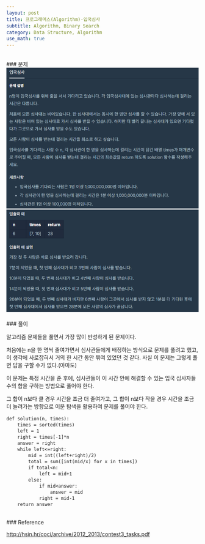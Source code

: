 ```yaml
---
layout: post
title: 프로그래머스(Algorithm)-입국심사
subtitle: Algorithm, Binary Search
category: Data Structure, Algorithm
use_math: true
---
```


<br>
### 문제

<center><img src = '/post_img/200405/image2.png' width="600"/></center>
<center><img src = '/post_img/200405/image3.png' width="600"/></center>


<br>
### 풀이

알고리즘 문제들을 풀면서 가장 많이 반성하게 된 문제이다.

처음에는 n을 한 명씩 줄여가면서 심사관들에게 배정하는 방식으로 문제를 풀려고 했고, 이 생각에 사로잡혀서 거의 한 시간 동안 묶여 있었던 것 같다. 사실 이 문제는 그렇게 풀면 답을 구할 수가 없다.(아마도)

이 문제는 특정 시간을 준 후에, 심사관들이 이 시간 안에 해결할 수 있는 입국 심사자들 수의 합을 구하는 방법으로 풀어야 한다.

그 합이 n보다 클 경우 시간을 조금 더 줄여가고, 그 합이 n보다 작을 경우 시간을 조금 더 늘려가는 방향으로 이분 탐색을 활용하여 문제를 풀어야 한다.

```
def solution(n, times):
    times = sorted(times)
    left = 1
    right = times[-1]*n
    answer = right
    while left<=right:
        mid = int((left+right)/2)
        total = sum([int(mid/x) for x in times])
        if total<n:
            left = mid+1
        else:
            if mid<answer:
                answer = mid
            right = mid-1
    return answer
```

<br>
### Reference

http://hsin.hr/coci/archive/2012_2013/contest3_tasks.pdf
